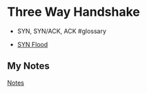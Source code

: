 # Three Way Handshake
- SYN, SYN/ACK, ACK #glossary 

- [SYN Flood](syn-flood.md)
## My Notes
[Notes](mynotes/three-way-handshake-notes.md)
